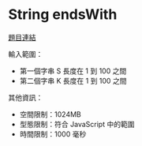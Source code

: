 # String endsWith

[題目連結](https://oj.lidemy.com/problem/1043)


輸入範圍：
- 第一個字串 S 長度在 1 到 100 之間
- 第二個字串 K 長度在 1 到 100 之間

其他資訊：
- 空間限制：1024MB
- 型態限制：符合 JavaScript 中的範圍
- 時間限制：1000 毫秒
